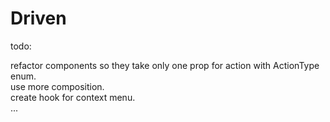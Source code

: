 # Driven

todo:

refactor components so they take only one prop for action with ActionType enum.      
use more composition.  
create hook for context menu.  
...

